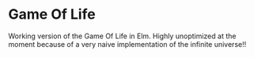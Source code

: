 # Game Of Life

Working version of the Game Of Life in Elm.
Highly unoptimized at the moment because of a very naive implementation of the
infinite universe!!

